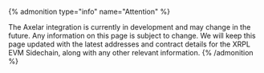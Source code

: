 {% admonition type="info" name="Attention" %}

The Axelar integration is currently in development and may change in the future. Any information on this page is subject to change. We will keep this page updated with the latest addresses and contract details for the XRPL EVM Sidechain, along with any other relevant information.
{% /admonition %}
